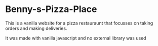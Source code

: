 # Benny-s-Pizza-Place

This is a vanilla website for a pizza restauraunt that focusses on taking orders and making deliveries.

It was made with vanilla javascript and no external library was used
